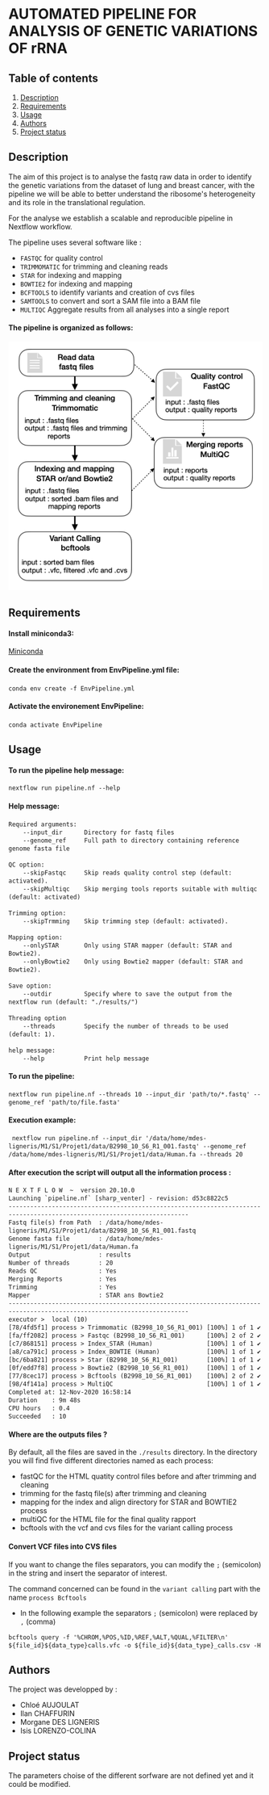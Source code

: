 # AUTOMATED PIPELINE FOR ANALYSIS OF GENETIC VARIATIONS OF rRNA

## Table of contents 
1. [Description](#descrp)
2. [Requirements](#req)
3. [Usage](#usage)
4. [Authors](#authors)
5. [Project status](#project)


<a name="descrp"></a> 

## Description

The aim of this project is to analyse the fastq raw data in order to identify the genetic variations from the dataset of lung and breast cancer, with the pipeline we will be able to better understand the ribosome's heterogeneity and its role in the translational regulation. 

For the analyse we establish a scalable and reproducible pipeline in Nextflow workflow. 

The pipeline uses several software like : 
* `FASTQC` for quality control 
* `TRIMMOMATIC` for trimming and cleaning reads
* `STAR` for indexing and mapping 
* `BOWTIE2` for indexing and mapping 
* `BCFTOOLS` to identify variants and creation of cvs files 
* `SAMTOOLS` to convert and sort a SAM file into a BAM file 
* `MULTIQC` Aggregate results from all analyses into a single report

#### The pipeline is organized as follows:  

![alt text](/img/schema-pipeline.png)

<a name="req"></a> 

## Requirements 

#### Install miniconda3: 

[Miniconda](https://docs.conda.io/en/latest/miniconda.html#linux-installers)

#### Create the environment from EnvPipeline.yml file: 
``` conda env create -f EnvPipeline.yml ```

#### Activate the environement EnvPipeline:
``` conda activate EnvPipeline ```

<a name="usage"></a> 

## Usage 

#### To run the pipeline help message: 

```nextflow
nextflow run pipeline.nf --help 
```

#### Help message: 
```
Required arguments:
    --input_dir      Directory for fastq files
    --genome_ref     Full path to directory containing reference genome fasta file

QC option:
    --skipFastqc     Skip reads quality control step (default: activated).
    --skipMultiqc    Skip merging tools reports suitable with multiqc (default: activated)

Trimming option:
    --skipTrmming    Skip trimming step (default: activated).

Mapping option:
    --onlySTAR       Only using STAR mapper (default: STAR and Bowtie2).
    --onlyBowtie2    Only using Bowtie2 mapper (default: STAR and Bowtie2).

Save option:
    --outdir         Specify where to save the output from the nextflow run (default: "./results/")

Threading option   
    --threads        Specify the number of threads to be used (default: 1).

help message:
    --help           Print help message
```

#### To run the pipeline:

```nextflow
nextflow run pipeline.nf --threads 10 --input_dir 'path/to/*.fastq' --genome_ref 'path/to/file.fasta'
```

#### Execution example: 

```nextflow
 nextflow run pipeline.nf --input_dir '/data/home/mdes-ligneris/M1/S1/Projet1/data/B2998_10_S6_R1_001.fastq' --genome_ref /data/home/mdes-ligneris/M1/S1/Projet1/data/Human.fa --threads 20
 ```

#### After execution the script will output all the information process : 

```shell
N E X T F L O W  ~  version 20.10.0
Launching `pipeline.nf` [sharp_venter] - revision: d53c8822c5
------------------------------------------------------------------------------------------------------------------------
Fastq file(s) from Path  : /data/home/mdes-ligneris/M1/S1/Projet1/data/B2998_10_S6_R1_001.fastq
Genome fasta file        : /data/home/mdes-ligneris/M1/S1/Projet1/data/Human.fa
Output                   : results
Number of threads        : 20
Reads QC                 : Yes
Merging Reports          : Yes
Trimming                 : Yes
Mapper                   : STAR ans Bowtie2
------------------------------------------------------------------------------------------------------------------------
executor >  local (10)
[78/4fd5f1] process > Trimmomatic (B2998_10_S6_R1_001) [100%] 1 of 1 ✔
[fa/ff2082] process > Fastqc (B2998_10_S6_R1_001)      [100%] 2 of 2 ✔
[c7/868151] process > Index_STAR (Human)               [100%] 1 of 1 ✔
[a8/ca791c] process > Index_BOWTIE (Human)             [100%] 1 of 1 ✔
[bc/6ba821] process > Star (B2998_10_S6_R1_001)        [100%] 1 of 1 ✔
[0f/edd7f8] process > Bowtie2 (B2998_10_S6_R1_001)     [100%] 1 of 1 ✔
[77/8cec17] process > Bcftools (B2998_10_S6_R1_001)    [100%] 2 of 2 ✔
[98/4f141a] process > MultiQC                          [100%] 1 of 1 ✔
Completed at: 12-Nov-2020 16:58:14
Duration    : 9m 48s
CPU hours   : 0.4
Succeeded   : 10
```

#### Where are the outputs files ? 

By default, all the files are saved in the `./results` directory. In the directory you will find five different directories named as each process:  

* fastQC for the HTML quatity control files before and after trimming and cleaning 
* trimming for the fastq file(s) after trimming and cleaning  
* mapping for the index and align directory for STAR and BOWTIE2 process 
* multiQC for the HTML file for the final quality rapport 
* bcftools with the vcf and cvs files for the variant calling process 

#### Convert VCF files into CVS files 

If you want to change the files separators, you can modify the `;` (semicolon) in the string and insert the separator of interest. 

The command concerned can be found in the `variant calling` part with the name `process Bcftools` 

* In the following example the separators `;` (semicolon) were replaced by `,` (comma)

```
bcftools query -f '%CHROM,%POS,%ID,%REF,%ALT,%QUAL,%FILTER\n' ${file_id}${data_type}calls.vfc -o ${file_id}${data_type}_calls.csv -H
```

#### 

<a name="authors"></a> 

## Authors 

The project was developped by : 

* Chloé AUJOULAT
* Ilan CHAFFURIN
* Morgane DES LIGNERIS
* Isis LORENZO-COLINA


<a name="project"></a> 

## Project status 

The parameters choise of the different sorfware are not defined yet and it could be modified. 
